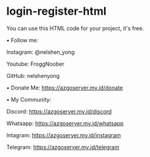 # login-register-html
You can use this HTML code for your project, it's free.

• Follow me:

Instagram: @nelshen_yong

Youtube: FroggNoober

GitHub: nelshenyong

• Donate Me: 
https://azgoserver.my.id/donate

• My Community:

Discord: https://azgoserver.my.id/discord

Whatsapp: https://azgoserver.my.id/whatsapp

Intagram: https://azgoserver.my.id/instagram

Telegram: https://azgoserver.my.id/telegram
